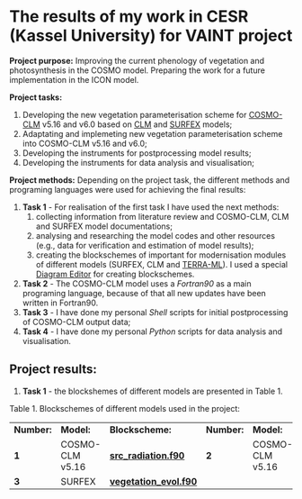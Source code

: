 # The results of my work in CESR (Kassel University) for VAINT project

**Project purpose:** Improving the current phenology of vegetation and photosynthesis in the COSMO model. Preparing the work for a future implementation in the ICON model. 

**Project tasks:**
1. Developing the new vegetation parameterisation scheme for [COSMO-CLM][1] v5.16 and v6.0 based on [CLM][2] and [SURFEX][3] models;
2. Adaptating and implemeting new vegetation parameterisation scheme into COSMO-CLM v5.16 and v6.0;
3. Developing the instruments for postprocessing model results;
4. Developing the instruments for data analysis and visualisation; 

**Project methods:**
Depending on the project task, the different methods and programing languages were used for achieving the final results:
1. **Task 1** - For realisation of the first task I have used the next methods:
    1. collecting information from literature review and COSMO-CLM, CLM and SURFEX model documentations;
    2. analysing and researching the model codes and other resources (e.g., data for verification and estimation of model results);
    3. creating the blockschemes of important for modernisation modules of different models (SURFEX, CLM and [TERRA-ML][4]).  I used a special [Diagram Editor][4] for creating blockschemes. 
2. **Task 2** - The COSMO-CLM model uses a *Fortran90* as a main programing language, because of that all new updates have been written in Fortran90.
3. **Task 3** - I have done my personal *Shell* scripts for initial postprocessing of COSMO-CLM output data;
4. **Task 4** - I have done my personal *Python* scripts for data analysis and visualisation.


## Project results:

1. **Task 1** - the blockshemes of different models are presented in Table 1.

Table 1. Blockschemes of different models used in the project:
<table>
<tr>
<td><b>Number:</b></td>    
<td><b>Model:</b></td>
<td><b>Blockscheme:</b></td>
<td><b>Number:</b></td>    
<td><b>Model:</b></td>
<td><b>Blockscheme:</b></td>    
<tr>
    
<td><b>1</b></td>
<td>COSMO-CLM v5.16</td>
<td><a href="https://github.com/EvgenyChur/CESR/blob/main/Blockschemes/COSMO-CLM/src_radiation.jpg" target="_blank"><b>src_radiation.f90</b></a></td>      

<td><b>2</b></td>
<td>COSMO-CLM v5.16</td>
<td><a href="https://github.com/EvgenyChur/CESR/blob/main/Blockschemes/COSMO-CLM/terra_ml.png" target="_blank"><b>terra_ml.f90</b></a></td>      
<tr>    

<td><b>3</b></td>
<td>SURFEX</td>
<td><a href="https://github.com/EvgenyChur/CESR/blob/main/Blockschemes/SURFEX/vegetation_evol.jpg" target="_blank"><b>vegetation_evol.f90</b></a></td>      
<tr>    
    
    
</table>




[1]: https://www.cmcc.it/models/cosmo-clm-climate-limited-area-modelling-community
[2]: https://www.cesm.ucar.edu/models/cesm1.2/clm/CLM45_Tech_Note.pdf
[3]: https://www.umr-cnrm.fr/surfex/IMG/pdf/surfex_scidoc_v8.1.pdf
[4]: http://www.cosmo-model.org/content/model/documentation/core/default.htm
[5]: https://www.diagrameditor.com/
